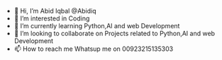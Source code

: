 - 👋 Hi, I’m Abid Iqbal @Abidiq
- 👀 I’m interested in Coding
- 🌱 I’m currently learning Python,AI and web Development
- 💞️ I’m looking to collaborate on Projects related to Python,AI and web Development
- 📫 How to reach me Whatsup me on 00923215135303


<!---
Abidiq/Abidiq is a ✨ special ✨ repository because its `README.md` (this file) appears on your GitHub profile.
You can click the Preview link to take a look at your changes.
--->
